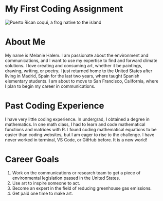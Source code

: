 # My First Coding Assignment #
![Puerto Rican coqui, a frog native to the island](https://i.pinimg.com/564x/c9/25/98/c9259820d31df815634379486ca21803.jpg)
# About Me #
My name is Melanie Halem. I am passionate about the environment and communications, and I want to use my expertise to find and forward climate solutions. I love creating and consuming art, whether it be paintings, drawing, writing, or poetry. I just returned home to the United States after living in Madrid, Spain for the last two years, where taught Spanish elementary students. I am about to move to San Francisco, California, where I plan to begin my career in communications. 

# Past Coding Experience #
I have very little coding experience. In undergrad, I obtained a degree in mathematics. In one math class, I had to learn and code mathematical functions and matrices with R. I found coding mathematical equations to be easier than coding websites, but I am eager to rise to the challenge. I have never worked in terminal, VS Code, or GitHub before. It is a new world!

# Career Goals #
1. Work on the communications or research team to get a piece of environmental legislation passed in the United States.
2. Use art to inspire someone to act. 
3. Become an expert in the field of reducing greenhouse gas emissions. 
4. Get paid one time to make art. 